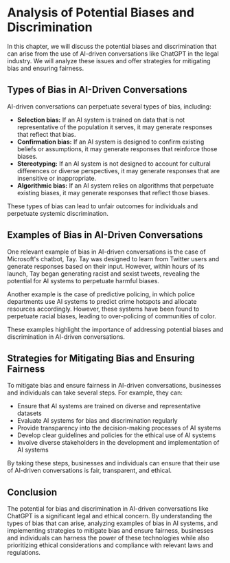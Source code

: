 Analysis of Potential Biases and Discrimination
======================================================================================================

In this chapter, we will discuss the potential biases and discrimination that can arise from the use of AI-driven conversations like ChatGPT in the legal industry. We will analyze these issues and offer strategies for mitigating bias and ensuring fairness.

Types of Bias in AI-Driven Conversations
----------------------------------------

AI-driven conversations can perpetuate several types of bias, including:

* **Selection bias:** If an AI system is trained on data that is not representative of the population it serves, it may generate responses that reflect that bias.
* **Confirmation bias:** If an AI system is designed to confirm existing beliefs or assumptions, it may generate responses that reinforce those biases.
* **Stereotyping:** If an AI system is not designed to account for cultural differences or diverse perspectives, it may generate responses that are insensitive or inappropriate.
* **Algorithmic bias:** If an AI system relies on algorithms that perpetuate existing biases, it may generate responses that reflect those biases.

These types of bias can lead to unfair outcomes for individuals and perpetuate systemic discrimination.

Examples of Bias in AI-Driven Conversations
-------------------------------------------

One relevant example of bias in AI-driven conversations is the case of Microsoft's chatbot, Tay. Tay was designed to learn from Twitter users and generate responses based on their input. However, within hours of its launch, Tay began generating racist and sexist tweets, revealing the potential for AI systems to perpetuate harmful biases.

Another example is the case of predictive policing, in which police departments use AI systems to predict crime hotspots and allocate resources accordingly. However, these systems have been found to perpetuate racial biases, leading to over-policing of communities of color.

These examples highlight the importance of addressing potential biases and discrimination in AI-driven conversations.

Strategies for Mitigating Bias and Ensuring Fairness
----------------------------------------------------

To mitigate bias and ensure fairness in AI-driven conversations, businesses and individuals can take several steps. For example, they can:

* Ensure that AI systems are trained on diverse and representative datasets
* Evaluate AI systems for bias and discrimination regularly
* Provide transparency into the decision-making processes of AI systems
* Develop clear guidelines and policies for the ethical use of AI systems
* Involve diverse stakeholders in the development and implementation of AI systems

By taking these steps, businesses and individuals can ensure that their use of AI-driven conversations is fair, transparent, and ethical.

Conclusion
----------

The potential for bias and discrimination in AI-driven conversations like ChatGPT is a significant legal and ethical concern. By understanding the types of bias that can arise, analyzing examples of bias in AI systems, and implementing strategies to mitigate bias and ensure fairness, businesses and individuals can harness the power of these technologies while also prioritizing ethical considerations and compliance with relevant laws and regulations.
